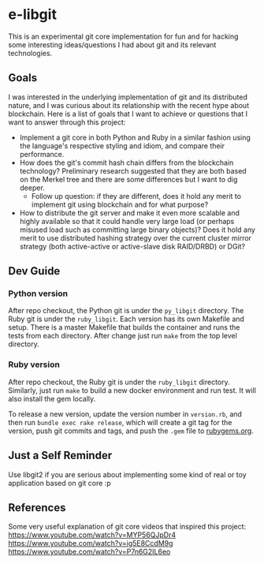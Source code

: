 # e-libgit
This is an experimental git core implementation for fun and for hacking some interesting ideas/questions I had about git and its relevant technologies.

## Goals
I was interested in the underlying implementation of git and its distributed nature, and I was curious about its relationship with the recent hype about blockchain. Here is a list of goals that I want to achieve or questions that I want to answer through this project:

- Implement a git core in both Python and Ruby in a similar fashion using the language's respective styling and idiom, and compare their performance.
- How does the git's commit hash chain differs from the blockchain technology? Preliminary research suggested that they are both based on the Merkel tree and there are some differences but I want to dig deeper.
  - Follow up question: if they are different, does it hold any merit to implement git using blockchain and for what purpose?
- How to distribute the git server and make it even more scalable and highly available so that it could handle very large load (or perhaps misused load such as committing large binary objects)? Does it hold any merit to use distributed hashing strategy over the current cluster mirror strategy (both active-active or active-slave disk RAID/DRBD) or DGit?

## Dev Guide
### Python version
After repo checkout, the Python git is under the `py_libgit` directory. The Ruby git is under the `ruby_libgit`. Each version has its own Makefile and setup. There is a master Makefile that builds the container and runs the tests from each directory. After change just run `make` from the top level directory.

### Ruby version
After repo checkout, the Ruby git is under the `ruby_libgit` directory. Similarly, just run `make` to build a new docker environment and run test. It will also install the gem locally.

To release a new version, update the version number in `version.rb`, and then run `bundle exec rake release`, which will create a git tag for the version, push git commits and tags, and push the `.gem` file to [rubygems.org](https://rubygems.org).

## Just a Self Reminder
Use libgit2 if you are serious about implementing some kind of real or toy application based on git core :p

## References
Some very useful explanation of git core videos that inspired this project:
https://www.youtube.com/watch?v=MYP56QJpDr4
https://www.youtube.com/watch?v=ig5E8CcdM9g
https://www.youtube.com/watch?v=P7n6G2IL6eo
